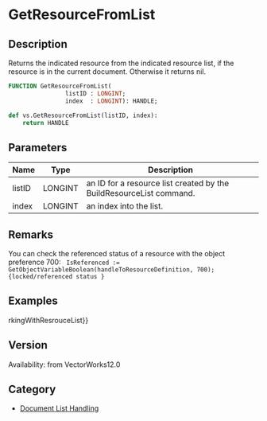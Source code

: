 # GetResourceFromList

## Description
Returns the indicated resource from the indicated resource list, if the resource is in the current document.  Otherwise it returns nil.

```pascal
FUNCTION GetResourceFromList(
				listID : LONGINT;
				index  : LONGINT): HANDLE;
```

```python
def vs.GetResourceFromList(listID, index):
    return HANDLE
```

## Parameters
|Name|Type|Description|
|---|---|---|
|listID|LONGINT|an ID for a resource list created by the BuildResourceList command.|
|index|LONGINT|an index into the list.|

## Remarks
You can check the referenced status of a resource with the object preference 700:
<code lang="pas">
IsReferenced := GetObjectVariableBoolean(handleToResourceDefinition, 700);
{locked/referenced status }
</code>

## Examples
rkingWithResrouceList}}

## Version
Availability: from VectorWorks12.0

## Category
* [Document List Handling](../Categories/Document%20List%20Handling.md)
